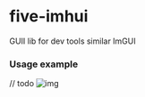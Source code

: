 # five-imhui
GUII lib for dev tools similar ImGUI

### Usage example
// todo
![img](https://i.imgur.com/KiG71dN.png)
